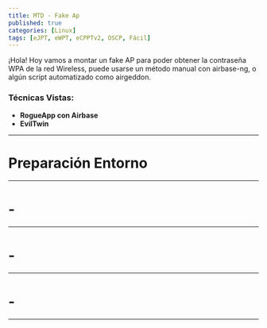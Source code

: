 ```yaml
---
title: MTD - Fake Ap 
published: true
categories: [Linux]
tags: [eJPT, eWPT, eCPPTv2, OSCP, Fácil]
---
```



¡Hola! Hoy vamos a montar un fake AP para poder obtener la contraseña WPA de la red Wireless,
puede usarse un método manual con airbase-ng, o algún script automatizado
como airgeddon.


### Técnicas Vistas: 

- **RogueApp con Airbase**
- **EvilTwin**

* * *

# Preparación Entorno





* * * 
# -



* * *


# -


* * * 

# -


* * *
